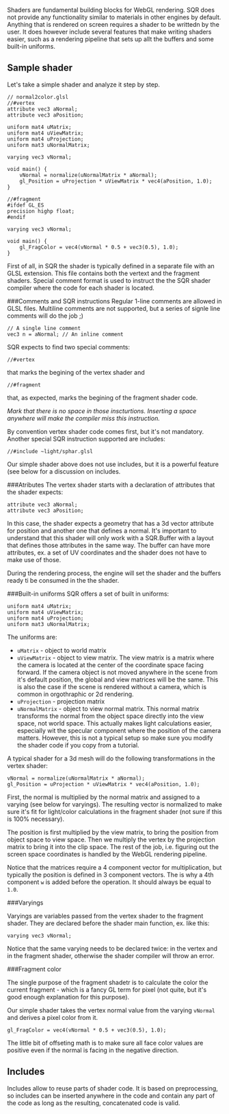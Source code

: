 Shaders are fundamental building blocks for WebGL rendering. SQR does not provide any functionality similar to materials in other engines by default. Anything that is rendered on screen requires a shader to be writtedn by the user. It does however include several features that make writing shaders easier, such as a rendering pipeline that sets up allt the buffers and some built-in uniforms.

## Sample shader
Let's take a simple shader and analyze it step by step.

```
// normal2color.glsl
//#vertex
attribute vec3 aNormal;
attribute vec3 aPosition;

uniform mat4 uMatrix;
uniform mat4 uViewMatrix;
uniform mat4 uProjection;
uniform mat3 uNormalMatrix;

varying vec3 vNormal;
     
void main() {
    vNormal = normalize(uNormalMatrix * aNormal);
    gl_Position = uProjection * uViewMatrix * vec4(aPosition, 1.0);
}

//#fragment
#ifdef GL_ES
precision highp float;
#endif
               
varying vec3 vNormal;
           
void main() {
    gl_FragColor = vec4(vNormal * 0.5 + vec3(0.5), 1.0);
}
```

First of all, in SQR the shader is typically defined in a separate file with an GLSL extension. This file contains both the vertext and the fragment shaders. Special comment format is used to instruct the the SQR shader compiler where the code for each shader is located.

###Comments and SQR instructions
Regular 1-line comments are allowed in GLSL files. Multiline comments are not supported, but a series of signle line comments will do the job ;) 
```
// A single line comment
vec3 n = aNormal; // An inline comment
```
SQR expects to find two special comments:
```
//#vertex
```
that marks the begining of the vertex shader and 
```
//#fragment
```
that, as expected, marks the begining of the fragment shader code. 

*Mark that there is no space in those inscturtions. Inserting a space anywhere will make the compiler miss this instruction.*

By convention vertex shader code comes first, but it's not mandatory. Another special SQR instruction supported are includes:
```
//#include ~light/sphar.glsl
```
Our simple shader above does not use includes, but it is a powerful feature (see below for a discussion on includes.

###Atributes
The vertex shader starts with a declaration of attributes that the shader expects:
```
attribute vec3 aNormal;
attribute vec3 aPosition;
```
In this case, the shader expects a geometry that has a 3d vector attribute for position and another one that defines a normal. It's important to understand that this shader will only work with a SQR.Buffer with a layout that defines those attributes in the same way. The buffer can have more attributes, ex. a set of UV coordinates and the shader does not have to make use of those. 

During the rendering process, the engine will set the shader and the buffers ready ti be consumed in the the shader.

###Built-in uniforms
SQR offers a set of built in uniforms:
```
uniform mat4 uMatrix;
uniform mat4 uViewMatrix;
uniform mat4 uProjection;
uniform mat3 uNormalMatrix;
```
The uniforms are:
- `uMatrix` - object to world matrix
- `uViewMatrix` - object to view matrix. The view matrix is a matrix where the camera is located at the center of the coordinate space facing forward. If the camera object is not moved anywhere in the scene from it's default position, the global and view matrices will be the same. This is also the case if the scene is rendered without a camera, which is common in orgothraphic or 2d rendering.
- `uProjection` - projection matrix
- `uNormalMatrix` - object to view normal matrix. This normal matrix transforms the normal from the object space directly into the view space, not world space. This actually makes light calculations easier, especially wit the specular component where the position of the camera matters. However, this is not a typical setup so make sure you modify the shader code if you copy from a tutorial.

A typical shader for a 3d mesh will do the following transformations in the vertex shader:
```
vNormal = normalize(uNormalMatrix * aNormal);
gl_Position = uProjection * uViewMatrix * vec4(aPosition, 1.0);
```
First, the normal is multiplied by the normal matrix and assigned to a varying (see below for varyings). The resulting vector is normalized to make sure it's fit for light/color calculations in the fragment shader (not sure if this is 100% necessary).

The position is first multiplied by the view matrix, to bring the position from object space to view space. Then we multiply the vertex by the projection matrix to bring it into the clip space. The rest of the job, i.e. figuring out the screen space coordinates is handled by the WebGL rendering pipeline.

Notice that the matrices require a 4 component vector for multiplication, but typically the position is defined in 3 component vectors. The is why a 4th component `w` is added before the operation. It should always be equal to `1.0`.

###Varyings

Varyings are variables passed from the vertex shader to the fragment shader. They are declared before the shader main function, ex. like this:
```
varying vec3 vNormal;
```
Notice that the same varying needs to be declared twice: in the vertex and in the fragment shader, otherwise the shader compiler will throw an error.

###Fragment color 

The single purpose of the fragment shadetr is to calculate the color the current fragment - which is a fancy GL term for pixel (not quite, but it's good enough explanation for this purpose).

Our simple shader takes the vertex normal value from the varying `vNormal` and derives a pixel color from it. 
```
gl_FragColor = vec4(vNormal * 0.5 + vec3(0.5), 1.0);
```
The little bit of offseting math is to make sure all face color values are positive even if the normal is facing in the negative direction.

## Includes
Includes allow to reuse parts of shader code. It is based on preprocessing, so includes can be inserted anywhere in the code and contain any part of the code as long as the resulting, concatenated code is valid.








